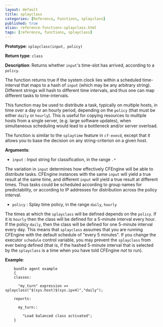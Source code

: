 ```yaml
---
layout: default
title: splayclass
categories: [Reference, Functions, splayclass]
published: true
alias: reference-functions-splayclass.html
tags: [reference, functions, splayclass]
---
```


**Prototype**: `splayclass(input, policy)`

**Return type**: `class`

**Description**: Returns whether `input`'s time-slot has arrived, 
according to a `policy`.

The function returns true if the system clock lies within a scheduled 
time-interval that maps to a hash of `input` (which may be any arbitrary 
string). Different strings will hash to different time intervals, and thus one 
can map different tasks to time-intervals.

This function may be used to distribute a task, typically on multiple hosts, in time over a day or an hourly period, depending on the `policy` (that must be either `daily` or `hourly`). This is useful for copying resources to multiple hosts from a single server, (e.g. large software updates), when simultaneous scheduling would lead to a bottleneck and/or server overload.

The function is similar to the `splaytime` feature in `cf-execd`, except that it allows you to base the decision on any string-criterion on a given host. 

**Arguments**:

* `input` : Input string for classification, in the range `.*`

The variation in `input` determines how effectively CFEngine will be able to 
distribute tasks. CFEngine instances with the same `input` will yield a true 
result at the same time, and different `input` will yield a true result at 
different times. Thus tasks could be scheduled according to group names for 
predictability, or according to IP addresses for distribution across the 
policy interval.

* `policy` : Splay time policy, in the range `daily`, `hourly`

The times at which the `splayclass` will be defined depends on the `policy`. 
If it is `hourly` then the class will be defined for a 5-minute interval every 
hour. If the policy `daily`, then the class will be defined for one 5-minute 
interval every day. This means that `splayclass` assumes that you are running 
CFEngine with the default schedule of "every 5 minutes". If you change the 
executor `schedule` control variable, you may prevent the `splayclass` from 
ever being defined (that is, if the hashed 5-minute interval that is selected 
by the `splayclass` is a time when you have told CFEngine *not* to run).

**Example**:

```cf3
    bundle agent example
    {     
    classes:

      "my_turn" expression => splayclass("$(sys.host)$(sys.ipv4)","daily");

    reports:

      my_turn::

        "Load balanced class activated";
    }
```
